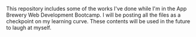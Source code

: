 This repository includes some of the works I've done while I'm in the App Brewery Web Development Bootcamp. I will be posting all the files as a checkpoint on my learning curve. These contents will be used in the future to laugh at myself.